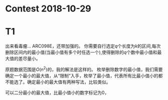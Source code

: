 # $\text{Contest 2018-10-29}$

# T1

出来看毒瘤...
$\text{ARC098E}$，还带加强的。
你需要自行选定$q$个长度为$k$的区间,每次删除区间内的最小值(当最小值有多个时任选一个),使得删除的$q$个数中最小值和最大值的差尽量小。

原题数据范围是$O(n^2)$的，我的解法是这样的。
枚举删除数字的最小值，我们需要确定一个最小的最大值，从“限制”入手，枚举了最小值，代表所有比最小值小的都不能选了。确定最小的最大值有两种写法，比较类似。

可以二分最小的最大值，比最小值小的数字标记为$0$，

<!--stackedit_data:
eyJoaXN0b3J5IjpbLTk4MzQyMjk5OV19
-->